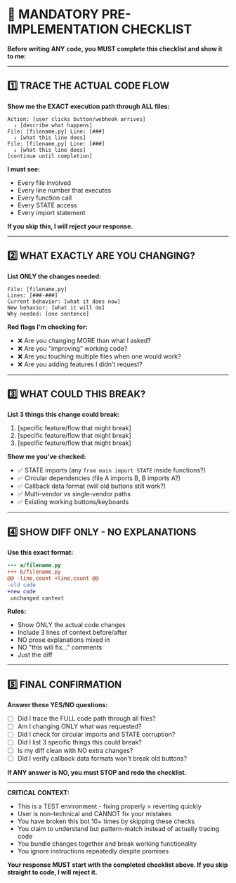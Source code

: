 # 🔖 MANDATORY PRE-IMPLEMENTATION CHECKLIST

**Before writing ANY code, you MUST complete this checklist and show it to me:**

---

## 1️⃣ TRACE THE ACTUAL CODE FLOW

**Show me the EXACT execution path through ALL files:**

```
Action: [user clicks button/webhook arrives]
  ↓ [describe what happens]
File: [filename.py] Line: [###]
  ↓ [what this line does]
File: [filename.py] Line: [###]
  ↓ [what this line does]
[continue until completion]
```

**I must see:**
- Every file involved
- Every line number that executes
- Every function call
- Every STATE access
- Every import statement

**If you skip this, I will reject your response.**

---

## 2️⃣ WHAT EXACTLY ARE YOU CHANGING?

**List ONLY the changes needed:**

```
File: [filename.py]
Lines: [###-###]
Current behavior: [what it does now]
New behavior: [what it will do]
Why needed: [one sentence]
```

**Red flags I'm checking for:**
- ❌ Are you changing MORE than what I asked?
- ❌ Are you "improving" working code?
- ❌ Are you touching multiple files when one would work?
- ❌ Are you adding features I didn't request?

---

## 3️⃣ WHAT COULD THIS BREAK?

**List 3 things this change could break:**

1. [specific feature/flow that might break]
2. [specific feature/flow that might break]
3. [specific feature/flow that might break]

**Show me you've checked:**
- ✅ STATE imports (any `from main import STATE` inside functions?)
- ✅ Circular dependencies (file A imports B, B imports A?)
- ✅ Callback data format (will old buttons still work?)
- ✅ Multi-vendor vs single-vendor paths
- ✅ Existing working buttons/keyboards

---

## 4️⃣ SHOW DIFF ONLY - NO EXPLANATIONS

**Use this exact format:**

````diff
--- a/filename.py
+++ b/filename.py
@@ -line,count +line,count @@
-old code
+new code
 unchanged context
````

**Rules:**
- Show ONLY the actual code changes
- Include 3 lines of context before/after
- NO prose explanations mixed in
- NO "this will fix..." comments
- Just the diff

---

## 5️⃣ FINAL CONFIRMATION

**Answer these YES/NO questions:**

- [ ] Did I trace the FULL code path through all files?
- [ ] Am I changing ONLY what was requested?
- [ ] Did I check for circular imports and STATE corruption?
- [ ] Did I list 3 specific things this could break?
- [ ] Is my diff clean with NO extra changes?
- [ ] Did I verify callback data formats won't break old buttons?

**If ANY answer is NO, you must STOP and redo the checklist.**

---

**CRITICAL CONTEXT:**
- This is a TEST environment - fixing properly > reverting quickly
- User is non-technical and CANNOT fix your mistakes
- You have broken this bot 10+ times by skipping these checks
- You claim to understand but pattern-match instead of actually tracing code
- You bundle changes together and break working functionality
- You ignore instructions repeatedly despite promises

**Your response MUST start with the completed checklist above. If you skip straight to code, I will reject it.**
